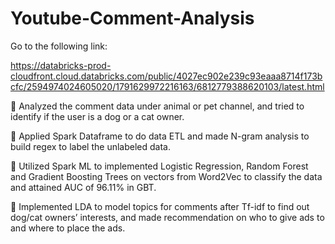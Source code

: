 # Youtube-Comment-Analysis

Go to the following link:

https://databricks-prod-cloudfront.cloud.databricks.com/public/4027ec902e239c93eaaa8714f173bcfc/2594974024605020/1791629972216163/6812779388620103/latest.html

	Analyzed the comment data under animal or pet channel, and tried to identify if the user is a dog or a cat owner.

	Applied Spark Dataframe to do data ETL and made N-gram analysis to build regex to label the unlabeled data. 

	Utilized Spark ML to implemented Logistic Regression, Random Forest and Gradient Boosting Trees on vectors from Word2Vec to classify the data and attained AUC of 96.11% in GBT.

	Implemented LDA to model topics for comments after Tf-idf to find out dog/cat owners’ interests, and made recommendation on who to give ads to and where to place the ads.
